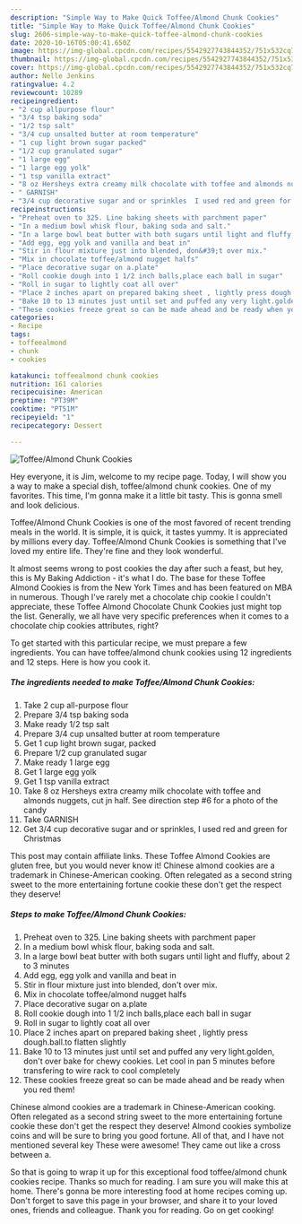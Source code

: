 ```yaml
---
description: "Simple Way to Make Quick Toffee/Almond Chunk Cookies"
title: "Simple Way to Make Quick Toffee/Almond Chunk Cookies"
slug: 2606-simple-way-to-make-quick-toffee-almond-chunk-cookies
date: 2020-10-16T05:00:41.650Z
image: https://img-global.cpcdn.com/recipes/5542927743844352/751x532cq70/toffeealmond-chunk-cookies-recipe-main-photo.jpg
thumbnail: https://img-global.cpcdn.com/recipes/5542927743844352/751x532cq70/toffeealmond-chunk-cookies-recipe-main-photo.jpg
cover: https://img-global.cpcdn.com/recipes/5542927743844352/751x532cq70/toffeealmond-chunk-cookies-recipe-main-photo.jpg
author: Nelle Jenkins
ratingvalue: 4.2
reviewcount: 10289
recipeingredient:
- "2 cup allpurpose flour"
- "3/4 tsp baking soda"
- "1/2 tsp salt"
- "3/4 cup unsalted butter at room temperature"
- "1 cup light brown sugar packed"
- "1/2 cup granulated sugar"
- "1 large egg"
- "1 large egg yolk"
- "1 tsp vanilla extract"
- "8 oz Hersheys extra creamy milk chocolate with toffee and almonds nuggets  cut jn half  See direction step 6 for a photo of the candy"
- " GARNISH"
- "3/4 cup decorative sugar and or sprinkles  I used red and green for Christmas"
recipeinstructions:
- "Preheat oven to 325. Line baking sheets with parchment paper"
- "In a medium bowl whisk flour, baking soda and salt."
- "In a large bowl beat butter with both sugars until light and fluffy, about 2 to 3 minutes"
- "Add egg, egg yolk and vanilla and beat in"
- "Stir in flour mixture just into blended, don&#39;t over mix."
- "Mix in chocolate toffee/almond nugget halfs"
- "Place decorative sugar on a.plate"
- "Roll cookie dough into 1 1/2 inch balls,place each ball in sugar"
- "Roll in sugar to lightly coat all over"
- "Place 2 inches apart on prepared baking sheet , lightly press dough.ball.to flatten slightly"
- "Bake 10 to 13 minutes just until set and puffed any very light.golden, don&#39;t over bake for chewy cookies. Let cool in pan 5 minutes before transfering to wire rack to cool completely"
- "These cookies freeze great so can be made ahead and be ready when you red them!"
categories:
- Recipe
tags:
- toffeealmond
- chunk
- cookies

katakunci: toffeealmond chunk cookies 
nutrition: 161 calories
recipecuisine: American
preptime: "PT39M"
cooktime: "PT51M"
recipeyield: "1"
recipecategory: Dessert

---
```



![Toffee/Almond Chunk Cookies](https://img-global.cpcdn.com/recipes/5542927743844352/751x532cq70/toffeealmond-chunk-cookies-recipe-main-photo.jpg)

Hey everyone, it is Jim, welcome to my recipe page. Today, I will show you a way to make a special dish, toffee/almond chunk cookies. One of my favorites. This time, I'm gonna make it a little bit tasty. This is gonna smell and look delicious.

Toffee/Almond Chunk Cookies is one of the most favored of recent trending meals in the world. It is simple, it is quick, it tastes yummy. It is appreciated by millions every day. Toffee/Almond Chunk Cookies is something that I've loved my entire life. They're fine and they look wonderful.

It almost seems wrong to post cookies the day after such a feast, but hey, this is My Baking Addiction - it&#39;s what I do. The base for these Toffee Almond Cookies is from the New York Times and has been featured on MBA in numerous. Though I&#39;ve rarely met a chocolate chip cookie I couldn&#39;t appreciate, these Toffee Almond Chocolate Chunk Cookies just might top the list. Generally, we all have very specific preferences when it comes to a chocolate chip cookies attributes, right?


To get started with this particular recipe, we must prepare a few ingredients. You can have toffee/almond chunk cookies using 12 ingredients and 12 steps. Here is how you cook it.

<!--inarticleads1-->

##### The ingredients needed to make Toffee/Almond Chunk Cookies:

1. Take 2 cup all-purpose flour
1. Prepare 3/4 tsp baking soda
1. Make ready 1/2 tsp salt
1. Prepare 3/4 cup unsalted butter at room temperature
1. Get 1 cup light brown sugar, packed
1. Prepare 1/2 cup granulated sugar
1. Make ready 1 large egg
1. Get 1 large egg yolk
1. Get 1 tsp vanilla extract
1. Take 8 oz Hersheys extra creamy milk chocolate with toffee and almonds nuggets,  cut jn half.  See direction step #6 for a photo of the candy
1. Take  GARNISH
1. Get 3/4 cup decorative sugar and or sprinkles,  I used red and green for Christmas


This post may contain affiliate links. These Toffee Almond Cookies are gluten free, but you would never know it! Chinese almond cookies are a trademark in Chinese-American cooking. Often relegated as a second string sweet to the more entertaining fortune cookie these don&#39;t get the respect they deserve! 

<!--inarticleads2-->

##### Steps to make Toffee/Almond Chunk Cookies:

1. Preheat oven to 325. Line baking sheets with parchment paper
1. In a medium bowl whisk flour, baking soda and salt.
1. In a large bowl beat butter with both sugars until light and fluffy, about 2 to 3 minutes
1. Add egg, egg yolk and vanilla and beat in
1. Stir in flour mixture just into blended, don&#39;t over mix.
1. Mix in chocolate toffee/almond nugget halfs
1. Place decorative sugar on a.plate
1. Roll cookie dough into 1 1/2 inch balls,place each ball in sugar
1. Roll in sugar to lightly coat all over
1. Place 2 inches apart on prepared baking sheet , lightly press dough.ball.to flatten slightly
1. Bake 10 to 13 minutes just until set and puffed any very light.golden, don&#39;t over bake for chewy cookies. Let cool in pan 5 minutes before transfering to wire rack to cool completely
1. These cookies freeze great so can be made ahead and be ready when you red them!


Chinese almond cookies are a trademark in Chinese-American cooking. Often relegated as a second string sweet to the more entertaining fortune cookie these don&#39;t get the respect they deserve! Almond cookies symbolize coins and will be sure to bring you good fortune. All of that, and I have not mentioned several key These were awesome! They came out like a cross between a. 

So that is going to wrap it up for this exceptional food toffee/almond chunk cookies recipe. Thanks so much for reading. I am sure you will make this at home. There's gonna be more interesting food at home recipes coming up. Don't forget to save this page in your browser, and share it to your loved ones, friends and colleague. Thank you for reading. Go on get cooking!
